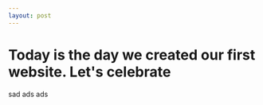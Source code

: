 ```yaml
---
layout: post
---
```


# Today is the day we created our first website. Let's celebrate
sad
ads
ads

